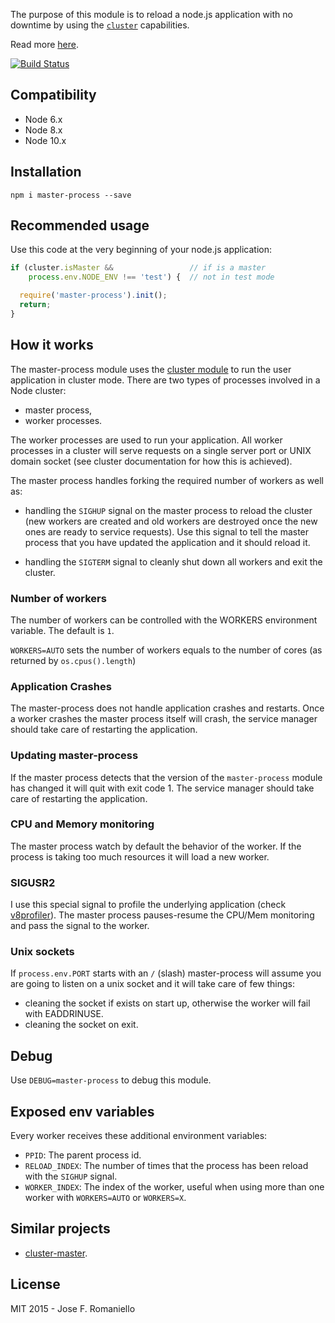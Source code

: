 The purpose of this module is to reload a node.js application with no downtime by using the [`cluster`](https://nodejs.org/api/cluster.html) capabilities.

Read more [here](http://joseoncode.com/2015/01/18/reloading-node-with-no-downtime/).

[![Build Status](https://travis-ci.org/jfromaniello/master-process.svg)](https://travis-ci.org/jfromaniello/master-process)

## Compatibility

- Node 6.x
- Node 8.x
- Node 10.x

## Installation

```
npm i master-process --save
```

## Recommended usage

Use this code at the very beginning of your node.js application:

```js
if (cluster.isMaster &&                 // if is a master
    process.env.NODE_ENV !== 'test') {  // not in test mode

  require('master-process').init();
  return;
}
```

## How it works

The master-process module uses the [cluster module](https://nodejs.org/api/cluster.html) to run the
user application in cluster mode. There are two types of processes involved in a Node cluster:
- master process,
- worker processes. 

The worker processes are used to run your application. All worker processes in a cluster will serve
requests on a single server port or UNIX domain socket (see cluster documentation for how this is 
achieved).

The master process handles forking the required number of workers as well as:

- handling the `SIGHUP` signal on the master process to reload the cluster (new workers are created 
  and old workers are destroyed once the new ones are ready to service requests). Use this signal 
  to tell the master process that you have updated the application and it should reload it.
  
- handling the `SIGTERM` signal to cleanly shut down all workers and exit the cluster.

### Number of workers

The number of workers can be controlled with the WORKERS environment variable. The default is `1`.

`WORKERS=AUTO` sets the number of workers equals to the number of cores (as returned by `os.cpus().length`)

### Application Crashes

The master-process does not handle application crashes and restarts. Once a worker crashes the master process itself will crash, the service manager should take care of restarting the application.

### Updating master-process

If the master process detects that the version of the `master-process` module has changed it will quit with exit code 1. The service manager should take care of restarting the application.

### CPU and Memory monitoring

The master process watch by default the behavior of the worker. If the process is taking too much resources it will load a new worker.

### SIGUSR2

I use this special signal to profile the underlying application (check [v8profiler](https://github.com/node-inspector/v8-profiler)). The master process pauses-resume the CPU/Mem monitoring and pass the signal to the worker.

### Unix sockets

If `process.env.PORT` starts with an `/` (slash) master-process will assume you are going to listen on a unix socket and it will take care of few things:

-  cleaning the socket if exists on start up, otherwise the worker will fail with EADDRINUSE.
-  cleaning the socket on exit.

## Debug

Use `DEBUG=master-process` to debug this module.

## Exposed env variables

Every worker receives these additional environment variables:

-  `PPID`: The parent process id.
-  `RELOAD_INDEX`: The number of times that the process has been reload with the `SIGHUP` signal.
-  `WORKER_INDEX`: The index of the worker, useful when using more than one worker with `WORKERS=AUTO` or `WORKERS=X`.

## Similar projects

-  [cluster-master](https://github.com/isaacs/cluster-master).

## License

MIT 2015 - Jose F. Romaniello
